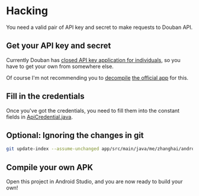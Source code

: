 # Hacking

You need a valid pair of API key and secret to make requests to Douban API.

## Get your API key and secret

Currently Douban has [closed API key application for individuals](https://developers.douban.com/apikey/), so you have to get your own from somewhere else.

Of course I'm not recommending you to [decompile](http://www.javadecompilers.com/apk) [the official app](http://www.douban.com/doubanapp/redirect?download=Android) for this.

## Fill in the credentials

Once you've got the credentials, you need to fill them into the constant fields in [ApiCredential.java](src/main/java/me/zhanghai/android/douya/network/api/ApiCredential.java).

## Optional: Ignoring the changes in git

```bash
git update-index --assume-unchanged app/src/main/java/me/zhanghai/android/douya/network/api/ApiCredential.java
```

## Compile your own APK

Open this project in Android Studio, and you are now ready to build your own!
